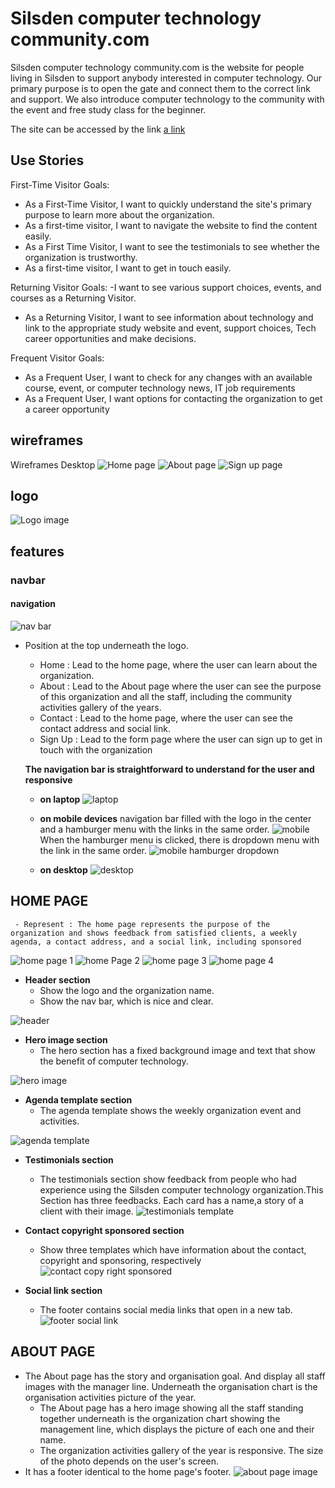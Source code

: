 # Silsden computer technology community.com
Silsden computer technology community.com is the website for people living in Silsden to support anybody interested in computer technology. Our primary purpose is to open the gate and connect them to the correct link and support. We also introduce computer technology to the community with the event and free study class for the beginner.

The site can be accessed by the link [a link](https://kay13051976.github.io/silsden-computer-tecnology-community.com/)

## Use Stories
First-Time Visitor Goals:
- As a First-Time Visitor, I want to quickly understand the site's primary purpose to learn more about the organization.
- As a first-time visitor, I want to navigate the website to find the content easily.
- As a First Time Visitor, I want to see the testimonials to see whether the organization is trustworthy.
- As a first-time visitor, I want to get in touch easily.

Returning Visitor Goals:
-I want to see various support choices, events, and courses as a Returning Visitor.
- As a Returning Visitor, I want to see information about technology and link to the appropriate study website and event, support choices, Tech career opportunities and make decisions.

Frequent Visitor Goals:
- As a Frequent User, I want to check for any changes with an available course, event, or computer technology news, IT job requirements
- As a Frequent User, I want options for contacting the organization to get a career opportunity



## wireframes 
Wireframes 
Desktop
![Home page](documentation/wireframe_home_page.png)
![About page](documentation/wireframe_about_page.png)
![Sign up page](documentation/wireframe_sign_up_page.png)

## logo
![Logo image](documentation/silsden_computer_technologe_Community_logo.png)

## features
   ### navbar
   #### navigation
   ![nav bar](documentation/nav-bar.png)
  - Position at the top underneath the logo.
    * Home : Lead to the home page, where the user can learn about the organization.
    * About : Lead to the About page where the user can see the purpose of this organization and all the staff, including the community activities gallery of the years.
    * Contact : Lead to the home page, where the user can see the contact address and social link.
    * Sign Up : Lead to the form page where the user can sign up to get in touch with the organization
    
     **The navigation bar is straightforward to understand for the user  and responsive**
     
     - **on laptop**
      ![laptop](documentation/laptop_home_page.png)
     - **on mobile devices**
      navigation bar filled with the logo in the center and a hamburger menu with the links in the same order.
      ![mobile](documentation/mobile_home_page.png)
      When the hamburger menu is clicked, there is dropdown menu with the link in the same order.
      ![mobile hamburger dropdown]( documentation/mobile_home_page_hamburger_dropdown.png)

     - **on desktop**
 ![desktop](documentation/desktop.png)
  ## HOME PAGE
     - Represent : The home page represents the purpose of the organization and shows feedback from satisfied clients, a weekly agenda, a contact address, and a social link, including sponsored

![home page 1](documentation/hame_page_1_4.png)
![home Page 2](documentation/home_page_2_4.png)
![home page 3](documentation/home_page_3_4.png)
![home page 4](documentation/home_page_4_4.png)


- **Header section**
  - Show the logo and the organization name.
  - Show the nav bar, which is nice  and clear.

![header](documentation/header_and_header_nav.png)


- **Hero image section**
  - The hero section has a fixed background image and text that show the benefit of computer technology.

![hero image](documentation/hero_image.png)


- **Agenda template section**
  - The agenda template shows the weekly organization event and activities.

![agenda template](documentation/agenda_template.png)


- **Testimonials section**
  - The testimonials section show feedback from people who had experience using the Silsden computer technology organization.This Section has three feedbacks. Each card has a name,a story of a client with their image. 
![testimonials template](documentation/testimonials_template.png)


- **Contact copyright sponsored section**
  - Show three templates which have information about the contact, copyright and sponsoring, respectively
![contact copy right sponsored](documentation/contact_copyright_sponsored_template.png)


- **Social link section**
  - The footer contains social media links that open in a new tab.​
![footer social link](documentation/footer_social_link.png)

## ABOUT PAGE
- The About page has the story and organisation goal. And display all staff images with the manager line. Underneath the organisation chart is the organisation activities picture of the year.
  - The About page has a hero image showing all the staff standing together
underneath is the organization chart showing the management line, which displays the picture of each one and their name. 
  - The organization activities gallery of the year is responsive. The size of the photo depends on the user's screen.
- It has a footer identical to the home page's footer.
![about page image]()
